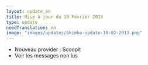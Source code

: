 ```yaml
---
layout: update_en
title: Mise à jour du 10 Février 2013
type: update
needTranslation: en
image: "images/updates/Skimbo-update-10-02-2013.png"
---
```

* Nouveau provider : Scoopit
* Voir les messages non lus